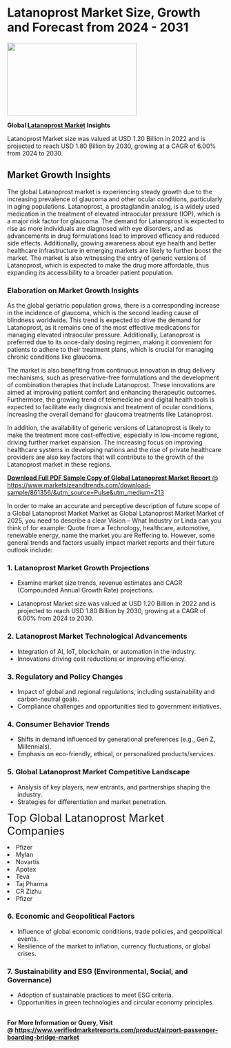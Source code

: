 <H1>Latanoprost Market Size, Growth and Forecast from 2024 - 2031</H1><img class="aligncenter size-medium wp-image-584254" src="https://thirdeyenews.in/wp-content/uploads/2024/09/Global-Market-Research-300x168.jpeg" alt="" width="300" height="168" /><p><strong>Global&nbsp;<a href="https://www.marketsizeandtrends.com/download-sample/861356/&amp;utm_source=Pulse&amp;utm_medium=213">Latanoprost Market</a> Insights</strong></p><p>Latanoprost Market size was valued at USD 1.20 Billion in 2022 and is projected to reach USD 1.80 Billion by 2030, growing at a CAGR of 6.00% from 2024 to 2030.</p><p><h2>Market Growth Insights</h2> <p>The global Latanoprost market is experiencing steady growth due to the increasing prevalence of glaucoma and other ocular conditions, particularly in aging populations. Latanoprost, a prostaglandin analog, is a widely used medication in the treatment of elevated intraocular pressure (IOP), which is a major risk factor for glaucoma. The demand for Latanoprost is expected to rise as more individuals are diagnosed with eye disorders, and as advancements in drug formulations lead to improved efficacy and reduced side effects. Additionally, growing awareness about eye health and better healthcare infrastructure in emerging markets are likely to further boost the market. The market is also witnessing the entry of generic versions of Latanoprost, which is expected to make the drug more affordable, thus expanding its accessibility to a broader patient population.</p> <p><a href="#"></a></p> <h3>Elaboration on Market Growth Insights</h3> <p>As the global geriatric population grows, there is a corresponding increase in the incidence of glaucoma, which is the second leading cause of blindness worldwide. This trend is expected to drive the demand for Latanoprost, as it remains one of the most effective medications for managing elevated intraocular pressure. Additionally, Latanoprost is preferred due to its once-daily dosing regimen, making it convenient for patients to adhere to their treatment plans, which is crucial for managing chronic conditions like glaucoma.</p> <p>The market is also benefiting from continuous innovation in drug delivery mechanisms, such as preservative-free formulations and the development of combination therapies that include Latanoprost. These innovations are aimed at improving patient comfort and enhancing therapeutic outcomes. Furthermore, the growing trend of telemedicine and digital health tools is expected to facilitate early diagnosis and treatment of ocular conditions, increasing the overall demand for glaucoma treatments like Latanoprost.</p> <p>In addition, the availability of generic versions of Latanoprost is likely to make the treatment more cost-effective, especially in low-income regions, driving further market expansion. The increasing focus on improving healthcare systems in developing nations and the rise of private healthcare providers are also key factors that will contribute to the growth of the Latanoprost market in these regions.</p> <p><a href="#"></p><p><span class=""><strong>Download Full PDF Sample Copy of Global Latanoprost Market Report</strong> @ <a href="https://www.marketsizeandtrends.com/download-sample/861356/&amp;utm_source=Pulse&amp;utm_medium=213" target="_blank">https://www.marketsizeandtrends.com/download-sample/861356/&amp;utm_source=Pulse&amp;utm_medium=213</a></span></p><p>In order to make an accurate and perceptive description of future scope of a Global&nbsp;Latanoprost Market Market as Global&nbsp;Latanoprost Market Market of 2025, you need to describe a clear Vision &ndash; What Industry or Linda can you think of for example: Quote from a Technology, healthcare, automotive, renewable energy, name the market you are Reffering to. However, some general trends and factors usually impact market reports and their future outlook include:</p><h3>1.&nbsp;<strong>Latanoprost Market Growth Projections</strong></h3><ul><li>Examine market size trends, revenue estimates and CAGR (Compounded Annual Growth Rate) projections.</li><li><p>Latanoprost Market size was valued at USD 1.20 Billion in 2022 and is projected to reach USD 1.80 Billion by 2030, growing at a CAGR of 6.00% from 2024 to 2030.</p></li></ul><h3>2.&nbsp;<strong>Latanoprost Market Technological Advancements</strong></h3><ul><li>Integration of AI, IoT, blockchain, or automation in the industry.</li><li>Innovations driving cost reductions or improving efficiency.</li></ul><h3>3.&nbsp;<strong>Regulatory and Policy Changes</strong></h3><ul><li>Impact of global and regional regulations, including sustainability and carbon-neutral goals.</li><li>Compliance challenges and opportunities tied to government initiatives.</li></ul><h3>4.&nbsp;<strong>Consumer Behavior Trends</strong></h3><ul><li>Shifts in demand influenced by generational preferences (e.g., Gen Z, Millennials).</li><li>Emphasis on eco-friendly, ethical, or personalized products/services.</li></ul><h3>5.&nbsp;<strong>Global Latanoprost Market Competitive Landscape</strong></h3><ul><li>Analysis of key players, new entrants, and partnerships shaping the industry.</li><li>Strategies for differentiation and market penetration.</li></ul><p data-pm-slice="1 1 []"><span style="color: inherit; font-family: inherit; font-size: 25px;">Top Global Latanoprost Market Companies</span></p><div class="" data-test-id=""><p><li>Pfizer</li><li> Mylan</li><li> Novartis</li><li> Apotex</li><li> Teva</li><li> Taj Pharma</li><li> CR Zizhu</li><li> Pfizer</li></p></div><h3>6.&nbsp;<strong>Economic and Geopolitical Factors</strong></h3><ul><li>Influence of global economic conditions, trade policies, and geopolitical events.</li><li>Resilience of the market to inflation, currency fluctuations, or global crises.</li></ul><h3>7.&nbsp;<strong>Sustainability and ESG (Environmental, Social, and Governance)</strong></h3><ul><li>Adoption of sustainable practices to meet ESG criteria.</li><li>Opportunities in green technologies and circular economy principles.</li></ul><h2><strong style="font-size: 14px;">For More Information or Query, Visit @&nbsp;</strong><a style="background-color: #ffffff; font-size: 14px;" href="https://www.marketsizeandtrends.com/report/latanoprost-market/" target="_blank">https://www.verifiedmarketreports.com/product/airport-passenger-boarding-bridge-market</a></h2>
